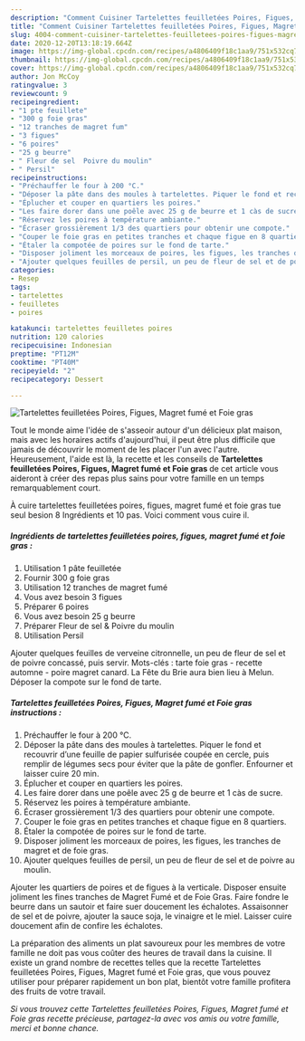 ```yaml
---
description: "Comment Cuisiner Tartelettes feuilletées Poires, Figues, Magret fumé et Foie gras"
title: "Comment Cuisiner Tartelettes feuilletées Poires, Figues, Magret fumé et Foie gras"
slug: 4004-comment-cuisiner-tartelettes-feuilletees-poires-figues-magret-fume-et-foie-gras
date: 2020-12-20T13:18:19.664Z
image: https://img-global.cpcdn.com/recipes/a4806409f18c1aa9/751x532cq70/tartelettes-feuilletees-poires-figues-magret-fume-et-foie-gras-photo-principale-de-la-recette.jpg
thumbnail: https://img-global.cpcdn.com/recipes/a4806409f18c1aa9/751x532cq70/tartelettes-feuilletees-poires-figues-magret-fume-et-foie-gras-photo-principale-de-la-recette.jpg
cover: https://img-global.cpcdn.com/recipes/a4806409f18c1aa9/751x532cq70/tartelettes-feuilletees-poires-figues-magret-fume-et-foie-gras-photo-principale-de-la-recette.jpg
author: Jon McCoy
ratingvalue: 3
reviewcount: 9
recipeingredient:
- "1 pte feuillete"
- "300 g foie gras"
- "12 tranches de magret fum"
- "3 figues"
- "6 poires"
- "25 g beurre"
- " Fleur de sel  Poivre du moulin"
- " Persil"
recipeinstructions:
- "Préchauffer le four à 200 °C."
- "Déposer la pâte dans des moules à tartelettes. Piquer le fond et recouvrir d’une feuille de papier sulfurisée coupée en cercle, puis remplir de légumes secs pour éviter que la pâte de gonfler. Enfourner et laisser cuire 20 min."
- "Éplucher et couper en quartiers les poires."
- "Les faire dorer dans une poêle avec 25 g de beurre et 1 càs de sucre."
- "Réservez les poires à température ambiante."
- "Écraser grossièrement 1/3 des quartiers pour obtenir une compote."
- "Couper le foie gras en petites tranches et chaque figue en 8 quartiers."
- "Étaler la compotée de poires sur le fond de tarte."
- "Disposer joliment les morceaux de poires, les figues, les tranches de magret et de foie gras."
- "Ajouter quelques feuilles de persil, un peu de fleur de sel et de poivre au moulin."
categories:
- Resep
tags:
- tartelettes
- feuilletes
- poires

katakunci: tartelettes feuilletes poires 
nutrition: 120 calories
recipecuisine: Indonesian
preptime: "PT12M"
cooktime: "PT40M"
recipeyield: "2"
recipecategory: Dessert

---
```



![Tartelettes feuilletées Poires, Figues, Magret fumé et Foie gras](https://img-global.cpcdn.com/recipes/a4806409f18c1aa9/751x532cq70/tartelettes-feuilletees-poires-figues-magret-fume-et-foie-gras-photo-principale-de-la-recette.jpg)

Tout le monde aime l'idée de s'asseoir autour d'un délicieux plat maison, mais avec les horaires actifs d'aujourd'hui, il peut être plus difficile que jamais de découvrir le moment de les placer l'un avec l'autre. Heureusement, l'aide est là, la recette et les conseils de <strong> Tartelettes feuilletées Poires, Figues, Magret fumé et Foie gras </strong> de cet article vous aideront à créer des repas plus sains pour votre famille en un temps remarquablement court.

<!--inarticleads1-->

À cuire tartelettes feuilletées poires, figues, magret fumé et foie gras tue seul besion 8 Ingrédients et 10 pas. Voici comment vous cuire il.

##### Ingrédients de tartelettes feuilletées poires, figues, magret fumé et foie gras :

1. Utilisation 1 pâte feuilletée
1. Fournir 300 g foie gras
1. Utilisation 12 tranches de magret fumé
1. Vous avez besoin 3 figues
1. Préparer 6 poires
1. Vous avez besoin 25 g beurre
1. Préparer  Fleur de sel &amp; Poivre du moulin
1. Utilisation  Persil


Ajouter quelques feuilles de verveine citronnelle, un peu de fleur de sel et de poivre concassé, puis servir. Mots-clés : tarte foie gras - recette automne - poire magret canard. La Fête du Brie aura bien lieu à Melun. Déposer la compote sur le fond de tarte. 

<!--inarticleads2-->

##### Tartelettes feuilletées Poires, Figues, Magret fumé et Foie gras instructions :

1. Préchauffer le four à 200 °C.
1. Déposer la pâte dans des moules à tartelettes. Piquer le fond et recouvrir d’une feuille de papier sulfurisée coupée en cercle, puis remplir de légumes secs pour éviter que la pâte de gonfler. Enfourner et laisser cuire 20 min.
1. Éplucher et couper en quartiers les poires.
1. Les faire dorer dans une poêle avec 25 g de beurre et 1 càs de sucre.
1. Réservez les poires à température ambiante.
1. Écraser grossièrement 1/3 des quartiers pour obtenir une compote.
1. Couper le foie gras en petites tranches et chaque figue en 8 quartiers.
1. Étaler la compotée de poires sur le fond de tarte.
1. Disposer joliment les morceaux de poires, les figues, les tranches de magret et de foie gras.
1. Ajouter quelques feuilles de persil, un peu de fleur de sel et de poivre au moulin.


Ajouter les quartiers de poires et de figues à la verticale. Disposer ensuite joliment les fines tranches de Magret Fumé et de Foie Gras. Faire fondre le beurre dans un sautoir et faire suer doucement les échalotes. Assaisonner de sel et de poivre, ajouter la sauce soja, le vinaigre et le miel. Laisser cuire doucement afin de confire les échalotes. 

<!--inarticleads1-->

<p>
La préparation des aliments un plat savoureux pour les membres de votre famille ne doit pas vous coûter des heures de travail dans la cuisine. Il existe un grand nombre de recettes telles que la recette Tartelettes feuilletées Poires, Figues, Magret fumé et Foie gras, que vous pouvez utiliser pour préparer rapidement un bon plat, bientôt votre famille profitera des fruits de votre travail.
</p>

<p>
<i>Si vous trouvez cette Tartelettes feuilletées Poires, Figues, Magret fumé et Foie gras recette précieuse, partagez-la avec vos amis ou votre famille, merci et bonne chance.</i>
</p>

